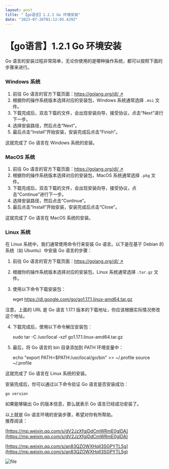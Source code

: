 ```yaml
---
layout: post
title: "【go语言】1.2.1 Go 环境安装"
date: "2023-07-26T01:12:05.429Z"
---
```

【go语言】1.2.1 Go 环境安装
===================

Go 语言的安装过程非常简单，无论你使用的是哪种操作系统，都可以按照下面的步骤来进行。

### Windows 系统

1.  前往 Go 语言的官方下载页面：[https://golang.org/dl/ ↗](https://golang.org/dl/)
2.  根据你的操作系统版本选择对应的安装包，Windows 系统通常选择 `.msi` 文件。
3.  下载完成后，双击下载的文件，会出现安装向导，接受协议，点击“Next”进行下一步。
4.  选择安装路径，然后点击“Next”。
5.  最后点击“Install”开始安装，安装完成后点击“Finish”。

这就完成了 Go 语言在 Windows 系统的安装。

### MacOS 系统

1.  前往 Go 语言的官方下载页面：[https://golang.org/dl/ ↗](https://golang.org/dl/)
2.  根据你的操作系统版本选择对应的安装包，MacOS 系统通常选择 `.pkg` 文件。
3.  下载完成后，双击下载的文件，会出现安装向导，接受协议，点击“Continue”进行下一步。
4.  选择安装路径，然后点击“Continue”。
5.  最后点击“Install”开始安装，安装完成后点击“Close”。

这就完成了 Go 语言在 MacOS 系统的安装。

### Linux 系统

在 Linux 系统中，我们通常使用命令行来安装 Go 语言。以下是在基于 Debian 的系统（如 Ubuntu）中安装 Go 语言的步骤：

1.  前往 Go 语言的官方下载页面：[https://golang.org/dl/ ↗](https://golang.org/dl/)
    
2.  根据你的操作系统版本选择对应的安装包，Linux 系统通常选择 `.tar.gz` 文件。
    
3.  使用以下命令下载安装包：
    

    wget https://dl.google.com/go/go1.17.1.linux-amd64.tar.gz
    

注意，上面的 URL 是 Go 语言 1.17.1 版本的下载地址，你应该根据实际情况修改这个地址。

4.  下载完成后，使用以下命令解压安装包：

    sudo tar -C /usr/local -xzf go1.17.1.linux-amd64.tar.gz
    

5.  最后，将 Go 语言的 bin 目录添加到 PATH 环境变量中：

    echo "export PATH=$PATH:/usr/local/go/bin" >> ~/.profile
    source ~/.profile
    

这就完成了 Go 语言在 Linux 系统的安装。

安装完成后，你可以通过以下命令验证 Go 语言是否安装成功：

    go version
    

如果能够输出 Go 的版本信息，那么就表示 Go 语言已经成功安装了。

以上就是 Go 语言环境的安装步骤，希望对你有所帮助。  
推荐阅读：

[https://mp.weixin.qq.com/s/dV2JzXfgjDdCmWRmE0glDA](https://mp.weixin.qq.com/s/dV2JzXfgjDdCmWRmE0glDA)

[https://mp.weixin.qq.com/s/an83QZOWXHqll3SGPYTL5g](https://mp.weixin.qq.com/s/an83QZOWXHqll3SGPYTL5g)

![file](https://img2023.cnblogs.com/other/606533/202307/606533-20230726085017702-1092128196.jpg)
